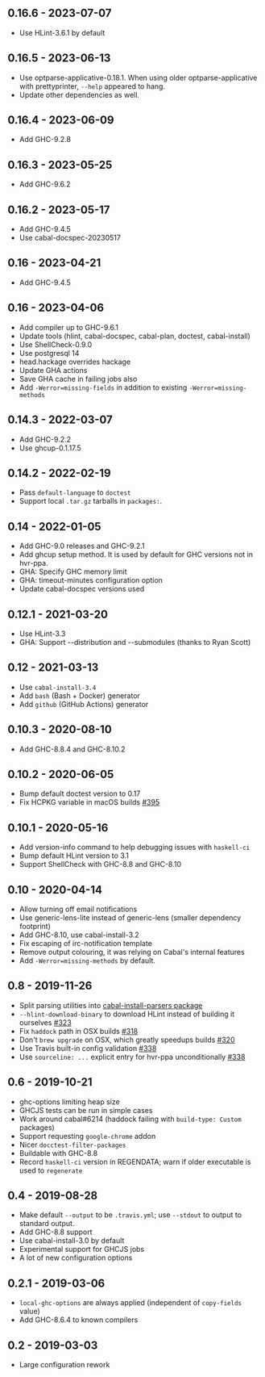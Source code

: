 ## 0.16.6 - 2023-07-07

- Use HLint-3.6.1 by default

## 0.16.5 - 2023-06-13

- Use optparse-applicative-0.18.1.
  When using older optparse-applicative with prettyprinter,
  `--help` appeared to hang.
- Update other dependencies as well.

## 0.16.4 - 2023-06-09

- Add GHC-9.2.8

## 0.16.3 - 2023-05-25

- Add GHC-9.6.2

## 0.16.2 - 2023-05-17

- Add GHC-9.4.5
- Use cabal-docspec-20230517

## 0.16 - 2023-04-21

- Add GHC-9.4.5

## 0.16 - 2023-04-06

- Add compiler up to GHC-9.6.1
- Update tools (hlint, cabal-docspec, cabal-plan, doctest, cabal-install)
- Use ShellCheck-0.9.0
- Use postgresql 14
- head.hackage overrides hackage
- Update GHA actions
- Save GHA cache in failing jobs also
- Add `-Werror=missing-fields` in addition to existing `-Werror=missing-methods`

## 0.14.3 - 2022-03-07

- Add GHC-9.2.2
- Use ghcup-0.1.17.5

## 0.14.2 - 2022-02-19

- Pass `default-language` to `doctest`
- Support local `.tar.gz` tarballs in `packages:`.

## 0.14 - 2022-01-05

- Add GHC-9.0 releases and GHC-9.2.1
- Add ghcup setup method. It is used by default for GHC versions not in hvr-ppa.
- GHA: Specify GHC memory limit
- GHA: timeout-minutes configuration option
- Update cabal-docspec versions used

## 0.12.1 - 2021-03-20

- Use HLint-3.3
- GHA: Support --distribution and --submodules (thanks to Ryan Scott)

## 0.12 - 2021-03-13

- Use `cabal-install-3.4`
- Add `bash` (Bash + Docker) generator
- Add `github` (GitHub Actions) generator

## 0.10.3 - 2020-08-10

- Add GHC-8.8.4 and GHC-8.10.2

## 0.10.2 - 2020-06-05

- Bump default doctest version to 0.17
- Fix HCPKG variable in macOS builds [#395](https://github.com/haskell-CI/haskell-ci/issues/395)

## 0.10.1 - 2020-05-16

- Add version-info command to help debugging issues with `haskell-ci`
- Bump default HLint version to 3.1
- Support ShellCheck with GHC-8.8 and GHC-8.10

## 0.10 - 2020-04-14

- Allow turning off email notifications
- Use generic-lens-lite instead of generic-lens (smaller dependency footprint)
- Add GHC-8.10, use cabal-install-3.2
- Fix escaping of irc-notification template
- Remove output colouring, it was relying on Cabal's internal features
- Add `-Werror=missing-methods` by default.

## 0.8 - 2019-11-26

- Split parsing utilities into [cabal-install-parsers package](https://hackage.haskell.org/package/cabal-install-parsers)
- `--hlint-download-binary` to download HLint instead of building it ourselves [#323](https://github.com/haskell-ci/haskell-ci/pull/323)
- Fix `haddock` path in OSX builds [#318](https://github.com/haskell-ci/haskell-ci/pull/318)
- Don't `brew upgrade` on OSX, which greatly speedups builds [#320](https://github.com/haskell-ci/haskell-ci/pull/320)
- Use Travis built-in config validation [#338](https://github.com/haskell-CI/haskell-ci/pull/338)
- Use `sourceline: ...` explicit entry for hvr-ppa unconditionally [#338](https://github.com/haskell-CI/haskell-ci/pull/338)

## 0.6 - 2019-10-21

- ghc-options limiting heap size
- GHCJS tests can be run in simple cases
- Work around cabal#6214 (haddock failing with `build-type: Custom` packages)
- Support requesting `google-chrome` addon
- Nicer `docctest-filter-packages`
- Buildable with GHC-8.8
- Record `haskell-ci` version in REGENDATA;
  warn if older executable is used to `regenerate`

## 0.4 - 2019-08-28

* Make default `--output` to be `.travis.yml`; use `--stdout` to output to standard output.
* Add GHC-8.8 support
* Use cabal-install-3.0 by default
* Experimental support for GHCJS jobs
* A lot of new configuration options

## 0.2.1 - 2019-03-06

* `local-ghc-options` are always applied (independent of `copy-fields` value)
* Add GHC-8.6.4 to known compilers

## 0.2 - 2019-03-03

* Large configuration rework
